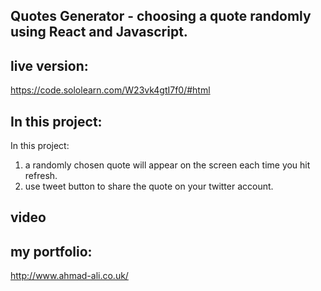 ## Quotes Generator - choosing a quote randomly using React and Javascript.

## live version:
https://code.sololearn.com/W23vk4gtI7f0/#html

## In this project:
<p> In this project:
<ol>
<li>a randomly chosen quote will appear on the screen each time you hit refresh.</li><li>
use tweet button to share the quote on your twitter account. </li>
</ol>
</p>

## video


## my portfolio:
http://www.ahmad-ali.co.uk/
